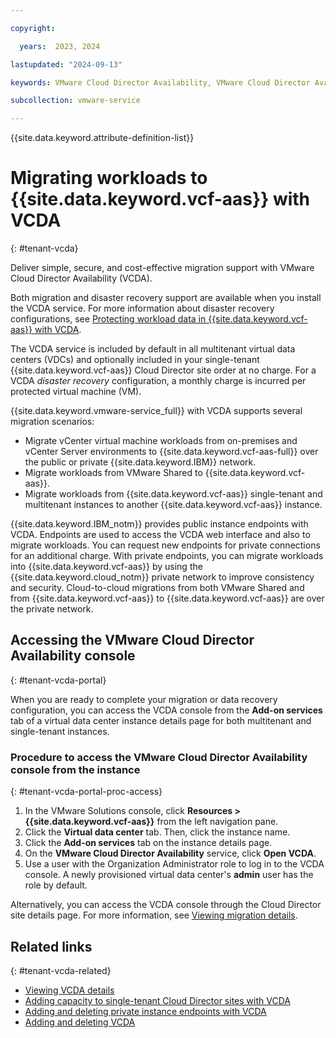 ```yaml
---

copyright:

  years:  2023, 2024

lastupdated: "2024-09-13"

keywords: VMware Cloud Director Availability, VMware Cloud Director Availability migration

subcollection: vmware-service

---
```


{{site.data.keyword.attribute-definition-list}}

# Migrating workloads to {{site.data.keyword.vcf-aas}} with VCDA
{: #tenant-vcda}

Deliver simple, secure, and cost-effective migration support with VMware Cloud Director Availability (VCDA).

Both migration and disaster recovery support are available when you install the VCDA service. For more information about disaster recovery configurations, see [Protecting workload data in {{site.data.keyword.vcf-aas}} with VCDA](/docs/vmware-service?topic=vmware-service-tenant-vcda-dr).

The VCDA service is included by default in all multitenant virtual data centers (VDCs) and optionally included in your single-tenant {{site.data.keyword.vcf-aas}} Cloud Director site order at no charge. For a VCDA *disaster recovery* configuration, a monthly charge is incurred per protected virtual machine (VM).

{{site.data.keyword.vmware-service_full}} with VCDA supports several migration scenarios:
* Migrate vCenter virtual machine workloads from on-premises and vCenter Server environments to {{site.data.keyword.vcf-aas-full}} over the public or private {{site.data.keyword.IBM}} network.
* Migrate workloads from VMware Shared to {{site.data.keyword.vcf-aas}}.
* Migrate workloads from {{site.data.keyword.vcf-aas}} single-tenant and multitenant instances to another {{site.data.keyword.vcf-aas}} instance.

{{site.data.keyword.IBM_notm}} provides public instance endpoints with VCDA. Endpoints are used to access the VCDA web interface and also to migrate workloads. You can request new endpoints for private connections for an additional charge. With private endpoints, you can migrate workloads into {{site.data.keyword.vcf-aas}} by using the {{site.data.keyword.cloud_notm}} private network to improve consistency and security. Cloud-to-cloud migrations from both VMware Shared and from {{site.data.keyword.vcf-aas}} to {{site.data.keyword.vcf-aas}} are over the private network.

## Accessing the VMware Cloud Director Availability console
{: #tenant-vcda-portal}

When you are ready to complete your migration or data recovery configuration, you can access the VCDA console from the **Add-on services** tab of a virtual data center instance details page for both multitenant and single-tenant instances.

### Procedure to access the VMware Cloud Director Availability console from the instance
{: #tenant-vcda-portal-proc-access}

1. In the VMware Solutions console, click **Resources > {{site.data.keyword.vcf-aas}}** from the left navigation pane.
2. Click the **Virtual data center** tab. Then, click the instance name.
3. Click the **Add-on services** tab on the instance details page.
4. On the **VMware Cloud Director Availability** service, click **Open VCDA**.
6. Use a user with the Organization Administrator role to log in to the VCDA console. A newly provisioned virtual data center's **admin** user has the role by default.

Alternatively, you can access the VCDA console through the Cloud Director site details page. For more information, see [Viewing migration details](/docs/vmware-service?topic=vmware-service-vcda-viewing).

## Related links
{: #tenant-vcda-related}

* [Viewing VCDA details](/docs/vmware-service?topic=vmware-service-vcda-viewing)
* [Adding capacity to single-tenant Cloud Director sites with VCDA](/docs/vmware-service?topic=vmware-service-vcda-capacity-adding)
* [Adding and deleting private instance endpoints with VCDA](/docs/vmware-service?topic=vmware-service-vcda-adding-deleting-private-ep)
* [Adding and deleting VCDA](/docs/vmware-service?topic=vmware-service-vcda-adding-deleting)
